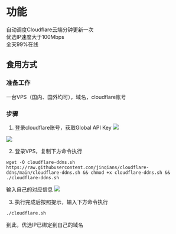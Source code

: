 # 功能
自动调度Cloudflare云端分钟更新一次<br/>
优选IP速度大于100Mbps<br/>
全天99%在线

## 食用方式
### 准备工作
一台VPS（国内、国外均可），域名，cloudflare账号
### 步骤
1. 登录cloudflare账号，获取Global API Key
![](http://jinqians.com/wp-content/uploads/2023/12/1-1.png)

![](http://jinqians.com/wp-content/uploads/2023/12/2-scaled.jpg)

2. 登录VPS，复制下方命令执行
```shell
wget -O cloudflare-ddns.sh https://raw.githubusercontent.com/jinqians/cloudflare-ddns/main/cloudflare-ddns.sh && chmod +x cloudflare-ddns.sh && ./cloudflare-ddns.sh
```
输入自己的对应信息
![](http://jinqians.com/wp-content/uploads/2023/12/4.png)

3. 执行完成后按照提示，输入下方命令执行
```shell
./cloudflare.sh
```
到此，优选IP已绑定到自己的域名
